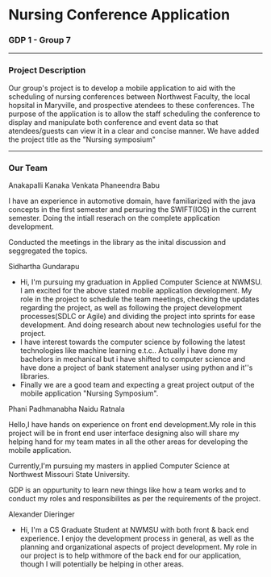 # Nursing Conference Application

### GDP 1 - Group 7

---

### Project Description

Our group's project is to develop a mobile application to aid with the scheduling of nursing conferences between Northwest Faculty, the local hopsital in Maryville, and prospective atendees to these conferences.  The purpose of the application is to allow the staff scheduling the conference to display and manipulate both conference and event data so that atendees/guests can view it in a clear and concise manner.
We have added the project title as the "Nursing symposium"

---

### Our Team

Anakapalli Kanaka Venkata Phaneendra Babu

 I have an experience in automotive domain, have familiarized with the java concepts in the first semester and persuring the SWIFT(IOS) in the current semester.
 Doing the intiall reserach on the complete application development.
 
 Conducted the meetings in the library as the inital discussion and seggregated the topics.


Sidhartha Gundarapu

- Hi, I'm pursuing my graduation in Applied Computer Science at NWMSU. I am excited for the above stated mobile application development. My role in the project to schedule the team meetings, checking the updates regarding the project, as well as following the project development processes(SDLC or Agile) and dividing the project into sprints for ease development. And doing research about new technologies useful for the project.
- I have interest towards the computer science by following the latest technologies like machine learning e.t.c.. Actually i have done my bachelors in mechanical but i have shifted to computer science and have done a project of bank statement analyser using python and it''s libraries.
- Finally we are a good team and expecting a great project output of the mobile application "Nursing Symposium".

Phani Padhmanabha Naidu Ratnala

  Hello,I have hands on experience on front end development.My role in this project will be in front end user interface designing also will share my helping hand for my team mates in all the other areas for developing the mobile application.
  
  Currently,I'm pursuing my masters in applied Computer Science at Northwest Missouri State University.
  
  GDP is an oppurtunity to learn new things like how a team works and to conduct my roles and responsibilites as per the requirements of the project.

Alexander Dieringer

- Hi, I'm a CS Graduate Student at NWMSU with both front & back end experience.  I enjoy the development process in general, as well as the planning and organizational aspects of project development.  My role in our project is to help withmore of the back end for our application, though I will potentially be helping in other areas.
